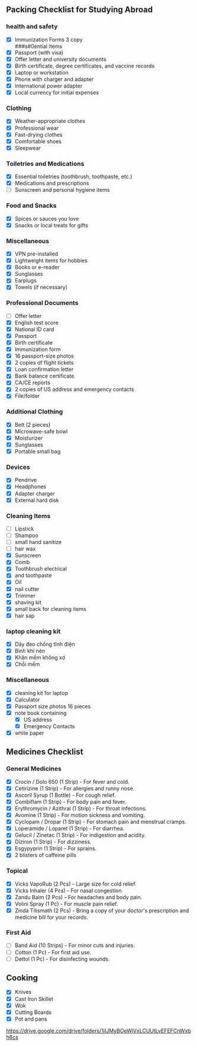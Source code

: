 ## Packing Checklist for Studying Abroad
### health and safety  
- [x]  Immunization Forms   3 copy  
###s#0ential Items
- [x] Passport (with visa)
- [x] Offer letter and university documents
- [x] Birth certificate, degree certificates, and vaccine records
- [x] Laptop or workstation
- [x] Phone with charger and adapter
- [x] International power adapter
- [x] Local currency for initial expenses

### Clothing
- [x] Weather-appropriate clothes
- [x] Professional wear
- [x] Fast-drying clothes
- [x] Comfortable shoes
- [x] Sleepwear

### Toiletries and Medications
- [x] Essential toiletries (toothbrush, toothpaste, etc.)
- [x] Medications and prescriptions
- [ ] Sunscreen and personal hygiene items

### Food and Snacks
- [x] Spices or sauces you love
- [x] Snacks or local treats for gifts

### Miscellaneous
- [x] VPN pre-installed
- [x] Lightweight items for hobbies
- [x] Books or e-reader
- [x] Sunglasses
- [x] Earplugs
- [x] Towels (if necessary)

### Professional Documents
- [ ] Offer letter
- [x] English test score
- [x] National ID card
- [x] Passport
- [x] Birth certificate
- [x] Immunization form
- [x] 16 passport-size photos
- [x] 2 copies of flight tickets
- [x] Loan confirmation letter
- [x] Bank balance certificate
- [x] CA/CE reports
- [x] 2 copies of US address and emergency contacts
- [x] File/folder

### Additional Clothing
- [x] Belt (2 pieces)
- [x] Microwave-safe bowl
- [x] Moisturizer
- [x] Sunglasses
- [x] Portable small bag

### Devices
- [x] Pendrive
- [x] Headphones
- [x] Adapter charger
- [x] External hard disk

### Cleaning Items
- [ ] Lipstick
- [ ] Shampoo
- [ ] small hand sanitize  
- [ ] hair wax 
- [x] Sunscreen
- [x] Comb
- [x] Toothbrush electrical  
- [x] and toothpaste
- [x] Oil  
- [x] nail  cutter   
- [x] Trimmer
- [x] shaving kit  
- [x] small back  for cleaning items 
- [x] hair sap   

### laptop cleaning kit  
- [x] Dây đeo chống tĩnh điện
- [x] Bình khí nén
- [x] Khăn mềm không xơ
- [x] Chổi mềm
### Miscellaneous 
- [x] cleaning kit for laptop  
- [x] Calculator 
 - [x] Passport size photos  16  pieces 
- [x] note book containing 
	- [x] US address  
	- [x] Emergency Contacts 
- [x] white paper  
## Medicines Checklist

### General Medicines
- [x] Crocin / Dolo 650 (1 Strip) - For fever and cold.
- [x] Cetirizine (1 Strip) - For allergies and runny nose.
- [x] Ascoril Syrup (1 Bottle) - For cough relief.
- [x] Combiflam (1 Strip) - For body pain and fever.
- [x] Erythromycin / Azithral (1 Strip) - For throat infections.
- [x] Avomine (1 Strip) - For motion sickness and vomiting.
- [x] Cyclopam / Dropar (1 Strip) - For stomach pain and menstrual cramps.
- [x] Loperamide / Loparet (1 Strip) - For diarrhea.
- [x] Gelucil / Zinetac (1 Strip) - For indigestion and acidity.
- [x] Diziron (1 Strip) - For dizziness.
- [x] Esgypyprin (1 Strip) - For sprains.
- [x] 2 blisters of caffeine pills

### Topical 
- [x] Vicks VapoRub (2 Pcs) - Large size for cold relief.
- [x] Vicks Inhaler (4 Pcs) - For nasal congestion.
- [x] Zandu Balm (2 Pcs) - For headaches and body pain.
- [x] Volini Spray (1 Pc) - For muscle pain relief.
- [x] Zinda Tilismath (2 Pcs) - Bring a copy of your doctor's prescription and medicine bill for your records.

### First Aid
- [ ] Band Aid (10 Strips) - For minor cuts and injuries.
- [ ] Cotton (1 Pc) - For first aid use.
- [ ] Dettol (1 Pc) - For disinfecting wounds.

## Cooking
- [x] Knives
- [x] Cast Iron Skillet
- [x] Wok
- [x] Cutting Boards
- [x] Pot and pans

https://drive.google.com/drive/folders/1jIJMyBOeWiVxLCUUtLvEFEFCnWxbh6cs

